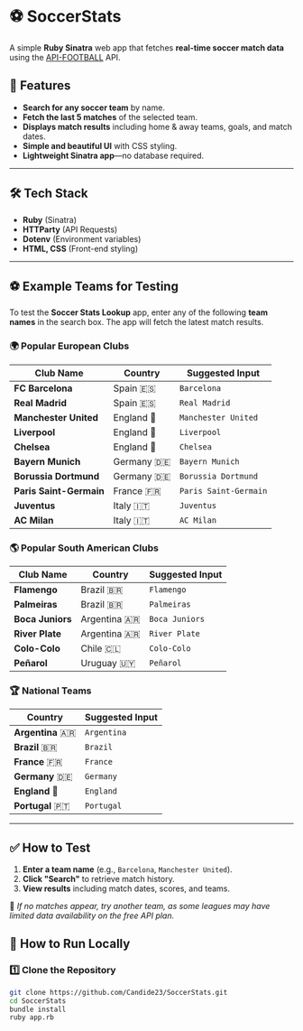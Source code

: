 # ⚽ SoccerStats

A simple **Ruby Sinatra** web app that fetches **real-time soccer match data** using the [API-FOOTBALL](https://www.api-football.com/) API.




## 🌟 Features
- **Search for any soccer team** by name.
- **Fetch the last 5 matches** of the selected team.
- **Displays match results** including home & away teams, goals, and match dates.
- **Simple and beautiful UI** with CSS styling.
- **Lightweight Sinatra app**—no database required.

---

## 🛠️ **Tech Stack**
- **Ruby** (Sinatra)
- **HTTParty** (API Requests)
- **Dotenv** (Environment variables)
- **HTML, CSS** (Front-end styling)

---

## ⚽ Example Teams for Testing
To test the **Soccer Stats Lookup** app, enter any of the following **team names** in the search box. The app will fetch the latest match results.

### 🌍 Popular European Clubs
| **Club Name**             | **Country**  | **Suggested Input**  |
|---------------------------|-------------|----------------------|
| **FC Barcelona**          | Spain 🇪🇸   | `Barcelona`         |
| **Real Madrid**           | Spain 🇪🇸   | `Real Madrid`       |
| **Manchester United**     | England 🏴  | `Manchester United` |
| **Liverpool**             | England 🏴  | `Liverpool`         |
| **Chelsea**               | England 🏴  | `Chelsea`           |
| **Bayern Munich**         | Germany 🇩🇪 | `Bayern Munich`     |
| **Borussia Dortmund**     | Germany 🇩🇪 | `Borussia Dortmund` |
| **Paris Saint-Germain**   | France 🇫🇷  | `Paris Saint-Germain` |
| **Juventus**              | Italy 🇮🇹   | `Juventus`          |
| **AC Milan**              | Italy 🇮🇹   | `AC Milan`          |

### 🌎 Popular South American Clubs
| **Club Name**        | **Country**   | **Suggested Input** |
|----------------------|--------------|---------------------|
| **Flamengo**        | Brazil 🇧🇷   | `Flamengo`         |
| **Palmeiras**       | Brazil 🇧🇷   | `Palmeiras`        |
| **Boca Juniors**    | Argentina 🇦🇷 | `Boca Juniors`     |
| **River Plate**     | Argentina 🇦🇷 | `River Plate`      |
| **Colo-Colo**       | Chile 🇨🇱    | `Colo-Colo`        |
| **Peñarol**         | Uruguay 🇺🇾  | `Peñarol`          |

### 🏆 National Teams
| **Country**         | **Suggested Input** |
|---------------------|---------------------|
| **Argentina** 🇦🇷  | `Argentina`         |
| **Brazil** 🇧🇷    | `Brazil`            |
| **France** 🇫🇷    | `France`            |
| **Germany** 🇩🇪   | `Germany`           |
| **England** 🏴    | `England`           |
| **Portugal** 🇵🇹  | `Portugal`          |

---

## ✅ How to Test
1. **Enter a team name** (e.g., `Barcelona`, `Manchester United`).
2. **Click "Search"** to retrieve match history.
3. **View results** including match dates, scores, and teams.

🔹 *If no matches appear, try another team, as some leagues may have limited data availability on the free API plan.*



## 🚀 **How to Run Locally**
### **1️⃣ Clone the Repository**
```sh
git clone https://github.com/Candide23/SoccerStats.git
cd SoccerStats
bundle install
ruby app.rb




